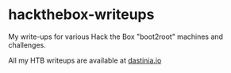 # hackthebox-writeups
My write-ups for various Hack the Box "boot2root" machines and challenges. 

All my HTB writeups are available at [dastinia.io](https://dastinia.io)
